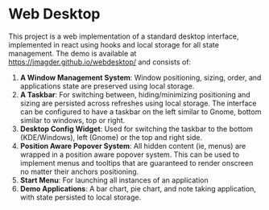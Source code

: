 # Web Desktop
This project is a web implementation of a standard desktop interface, implemented in react using hooks and local storage 
for all state management.  The demo is available at https://jmagder.github.io/webdesktop/ and consists of:

1. **A Window Management System**: Window positioning, sizing, order, and applications state are preserved using local storage.
1. **A Taskbar**: For switching between, hiding/minimizing positioning and sizing are persisted across refreshes using local storage.  The interface can be configured to have a taskbar on the left similar to Gnome, bottom similar to windows, top or right.
1. **Desktop Config Widget**: Used for switching the taskbar to the bottom (KDE/Windows), left (Gnome) or the top and right side.
1. **Position Aware Popover System**: All hidden content (ie, menus) are wrapped in a position aware popover system.  This can be used to implement menus and tooltips that are guaranteed to render onscreen no matter their anchors positioning.
1. **Start Menu**: For launching all instances of an application
1. **Demo Applications**: A bar chart, pie chart, and note taking application, with state persisted to local storage.  
